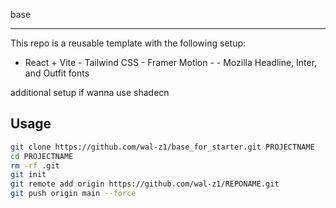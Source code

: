 base

---

This repo is a reusable template with the following setup:

- React + Vite - Tailwind CSS - Framer Motion - - Mozilla Headline, Inter, and Outfit fonts

additional setup if wanna use shadecn

## Usage

```bash
git clone https://github.com/wal-z1/base_for_starter.git PROJECTNAME
cd PROJECTNAME
rm -rf .git
git init
git remote add origin https://github.com/wal-z1/REPONAME.git
git push origin main --force

```
